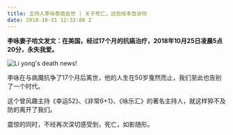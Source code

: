 ```yaml
---
title: 主持人李咏患癌去世 | 关于死亡，这些绘本告诉你
date: 2018-10-31 12:32:00 Z
---
```


**李咏妻子哈文发文：在美国，经过17个月的抗癌治疗，2018年10月25日凌晨5点20分，永失我爱。**

![Li yong's death news!](/api/v2/sites/5bd9a02b67a1fe3dfad73788/source/_uploads/CFP450910918-600x400.jpg?download "Liyong")

李咏在与病魔抗争了17个月后离世，他的人生在50岁戛然而止，我们至此也告别了一个时代。

这个曾风趣主持《幸运52》、《非常6\+1》、《咏乐汇》的著名主持人，就这样猝不及防的离开了我们。

震惊的同时，不经再次深切感受到，死亡，如影随形。